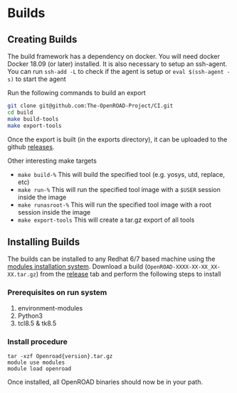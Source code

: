 # Builds

## Creating Builds
The build framework has a dependency on docker. You will need docker Docker 18.09 (or later) installed. It is also necessary to setup an ssh-agent. You can run `ssh-add -L` to check if the agent is setup or `eval $(ssh-agent -s)` to start the agent

Run the following commands to build an export
```bash
git clone git@github.com:The-OpenROAD-Project/CI.git
cd build
make build-tools
make export-tools
```

Once the export is built (in the exports directory), it can be uploaded to the github [releases](https://github.com/The-OpenROAD-Project/CI/releases).

Other interesting make targets

- `make build-%` This will build the specified tool (e.g. yosys, utd, replace, etc)
- `make run-%` This will run the specified tool image with a `$USER` session inside the image
- `make runasroot-%` This will run the specified tool image with a root session inside the image
- `make export-tools` This will create a tar.gz export of all tools

## Installing Builds
The builds can be installed to any Redhat 6/7 based machine using the [modules installation system](https://modules.readthedocs.io/en/latest/). Download a build (`OpenROAD-XXXX-XX-XX_XX-XX.tar.gz`) from the [release](https://github.com/The-OpenROAD-Project/alpha-release/releases) tab and perform the following steps to install

### Prerequisites on run system
1. environment-modules
1. Python3
1. tcl8.5 & tk8.5

### Install procedure
```
tar -xzf Openroad{version}.tar.gz
module use modules
module load openroad
```
Once installed, all OpenROAD binaries should now be in your path.

